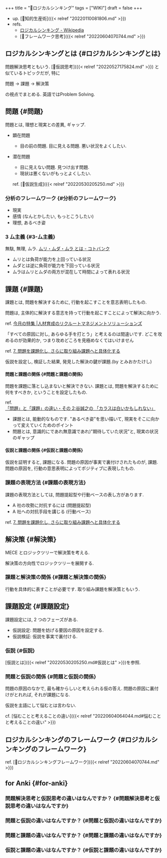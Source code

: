 +++
title = "📝ロジカルシンキング"
tags = ["WIKI"]
draft = false
+++

-   up. [📁知的生産術]({{< relref "20220110081806.md" >}})
-   refs.
    -   [ロジカルシンキング - Wikipedia](http://ja.wikipedia.org/wiki/%E3%83%AD%E3%82%B8%E3%82%AB%E3%83%AB%E3%82%B7%E3%83%B3%E3%82%AD%E3%83%B3%E3%82%B0)
    -   [📁フレームワーク思考]({{< relref "20220604070744.md" >}})


## ロジカルシンキングとは {#ロジカルシンキングとは}

問題解決思考ともいう. [📝仮説思考]({{< relref "20220527175824.md" >}}) と似ているトピックだが, 特に

問題 -> 課題 -> 解決策

の視点でまとめる. 英語ではProblem Solving.


## 問題 {#問題}

問題とは, 理想と現実との差異, ギャップ.

-   顕在問題
    -   目の前の問題. 目に見える問題. 悪い状況をよくしたい.
-   潜在問題

    -   目に見えない問題. 見つけ出す問題.
    -   現状は悪くないがもっとよくしたい.

    ref. [📝仮説生成]({{< relref "20220530205250.md" >}})


### 分析のフレームワーク {#分析のフレームワーク}

-   現実
-   感情 (なんとかしたい, もっとこうしたい)
-   理想, あるべき姿


### 3 厶主義 {#3-厶主義}

無駄, 無理, ムラ. [ムリ・ムダ・ムラ とは - コトバンク](http://kotobank.jp/word/%E3%83%A0%E3%83%AA%E3%83%BB%E3%83%A0%E3%83%80%E3%83%BB%E3%83%A0%E3%83%A9)

-   ムリとは負荷が能力を上回っている状況
-   ムダとは逆に負荷が能力を下回っている状況
-   ムラはムリとムダの両方が混在して時間によって表れる状況


## 課題 {#課題}

課題とは, 問題を解決するために, 行動を起こすことを意志表明したもの.

問題は, 主体的に解決する意志を持って行動を起こすことによって解決に向かう.

ref. [今月の特集 |人材育成のリクルートマネジメントソリューションズ](http://www.recruit-ms.co.jp/issue/feature/kaihatsu/200702/01.html)

「すべての原因に対し, あらゆる手を打とう」と考えるのは間違いです. どこを攻めるのが効果的か, つまり攻めどころを見極めなくてはいけません

ref. [7.  問題を課題化し, さらに取り組み課題へと具体化する](http://kantokushi.or.jp/lsp/no672/672_02.html)

仮説を設定し, 検証した結果, 発見した解決の鍵が課題.(by とみおかたけし)


#### 問題と課題の関係 {#問題と課題の関係}

問題を課題に落とし込まないと解決できない. 課題とは, 問題を解決するために何をすべきか, ということを設定したもの.

ref. [「問題」と「課題」の違い・その 2:谷誠之の 「カラスは白いかもしれない」](http://blogs.itmedia.co.jp/tani/2012/11/post-f0b6.html)

-   課題とは, 能動的なものです. "あるべき姿"を思い描いて, 現実をそこに向かって変えていくためのポイント
-   問題とは, 意識的にであれ無意識であれ)"期待していた状況"と, 現実の状況のギャップ


#### 仮説と課題の関係 {#仮説と課題の関係}

仮説を証明すると, 課題になる. 問題の原因が事実で裏付けされたものが, 課題. 問題の原因を, 行動の意思表明によってポジティブに表現したもの.


### 課題の表現方法 {#課題の表現方法}

課題の表現方法としては, 問題提起型や行動ベースの表し方があります.

-   A 社の攻勢に対抗するには (問題提起型)
-   A 社への対抗手段を講じる (行動ベース)

ref. [7.  問題を課題化し, さらに取り組み課題へと具体化する](http://kantokushi.or.jp/lsp/no672/672_02.html)


## 解決策 {#解決策}

MECE とロジックツリーで解決策を考える.

解決策の方向性でロジックツリーを展開する.


### 課題と解決策の関係 {#課題と解決策の関係}

行動を具体的に表すことが必要です. 取り組み課題を解決策ともいう.


## 課題設定 {#課題設定}

課題設定には, 2 つのフェーズがある.

-   仮説設定: 問題を妨げる要因の原因を設定する.
-   仮説検証: 仮説を事実で裏付ける.


### 仮説 {#仮説}

[仮説とは]({{< relref "20220530205250.md#仮説とは" >}})を参照.


### 問題と仮説の関係 {#問題と仮説の関係}

問題の原因のなかで, 最も確からしいと考えられる仮の答え. 問題の原因に裏付けがとれれば, それが課題になる.

仮説を主語にして悩むとは言わない.

cf. [悩むことと考えることの違い]({{< relref "20220604064044.md#悩むことと考えることの違い" >}})


## ロジカルシンキングのフレームワーク {#ロジカルシンキングのフレームワーク}

ref. [📁ロジカルシンキングフレームワーク]({{< relref "20220604070744.md" >}})


## for Anki {#for-anki}


### 問題解決思考と仮説思考の違いはなんですか？ {#問題解決思考と仮説思考の違いはなんですか}


### 問題と仮説の違いはなんですか？ {#問題と仮説の違いはなんですか}


### 問題と課題の違いはなんですか？ {#問題と課題の違いはなんですか}


### 仮説と課題の違いはなんですか？ {#仮説と課題の違いはなんですか}
